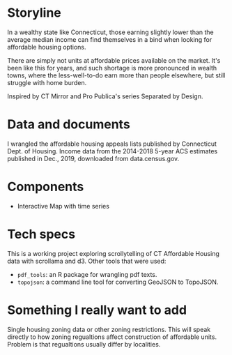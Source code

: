 # Storyline
In a wealthy state like Connecticut, those earning slightly lower than the average median income can find themselves in a bind when looking for affordable housing options.  

There are simply not units at affordable prices available on the market. It's been like this for years, and such shortage is more pronounced in wealth towns, where the less-well-to-do earn more than people elsewhere, but still struggle with home burden.  

Inspired by CT Mirror and Pro Publica's series Separated by Design.

# Data and documents
I wrangled the affordable housing appeals lists published by Connecticut Dept. of Housing.
Income data from the 2014-2018 5-year ACS estimates published in Dec., 2019, downloaded from data.census.gov.

# Components
- Interactive Map with time series

# Tech specs
This is a working project exploring scrollytelling of CT Affordable Housing data with scrollama and d3. 
Other tools that were used:
- `pdf_tools`: an R package for wrangling pdf texts.
- `topojson`: a command line tool for converting GeoJSON to TopoJSON.

# Something I really want to add
Single housing zoning data or other zoning restrictions. This will speak directly to how zoning regualtions affect construction of affordable units.
Problem is that regualtions usually differ by localities.



